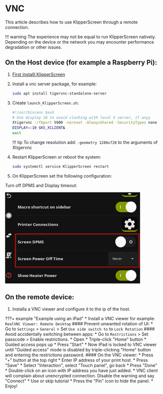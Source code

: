 # VNC

This article describes how to use KlipperScreen through a remote connection.

!!! warning
    The experience may not be equal to run KlipperScreen natively.
    Depending on the device or the network you may encounter performance degradation or other issues.

##  On the Host device (for example a Raspberry Pi):


1. [First installl KlipperScreen](Installation.md)
2. Install a vnc server package, for example:
    ```bash
    sudo apt install tigervnc-standalone-server
    ```

3. Create `launch_KlipperScreen.sh`:

    ```bash
    #!/usr/bin/env bash
    # Use display 10 to avoid clashing with local X server, if anyy
    Xtigervnc -rfbport 5900 -noreset -AlwaysShared -SecurityTypes none :10&
    DISPLAY=:10 $KS_XCLIENT&
    wait
    ```
    !!! tip
        To change resolution add: `-geometry 1280x720` to the arguments of Xtigervnc

4. Restart KlipperScreen or reboot the system:
    ```bash
    sudo systemctl service KlipperScreen restart
    ```

5. On KlipperScreen set the following configuration:

Turn off DPMS and Display timeout:

![disable_dpms_poweroff](img/disable_dpms_poweroff.png)

## On the remote device:

1. Installa a VNC viewer and  configure it to the ip of the host.


???+ example "Example using an iPad"
    * Install a VNC viewer for example: `RealVNC Viewer: Remote Desktop`
    #### Prevent unwanted rotation of UI:
    * Go to `Settings` > `General` >  Set `Use side switch to` to `Lock Rotation`
    #### Avoid accidentally switching between apps:
    * Go to `Restrictions` > Set passcode > Enable restrictions.
    * Open
    * Triple-click "Home" button
    * Guided access pops up
    * Press "Start"
    * Now iPad is locked to VNC viewer until "Guided access" mode is disabled by triple-clicking "Home" button and entering the restrictions password.
    #### On the VNC viewer:
    * Press "+" button at the top right
    * Enter IP address of your print host.
    * Press "Save"
    * Select "Interaction", select "Touch panel", go back
    * Press "Done"
    * Double-click on an icon with IP address you have just added.
    * VNC client will complain about unencrypted connection. Disable the warning and say "Connect"
    * Use or skip tutorial
    * Press the "Pin" icon to hide the panel.
    * Enjoy!
